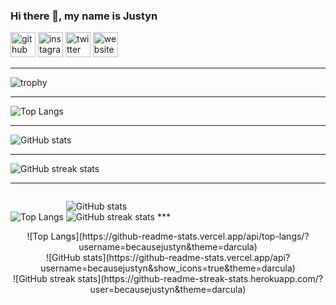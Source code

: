 ### Hi there 👋, my name is Justyn


[<img src='https://cdn.jsdelivr.net/npm/simple-icons@3.0.1/icons/github.svg' alt='github' height='40'>](https://github.com/becausejustyn)  [<img src='https://cdn.jsdelivr.net/npm/simple-icons@3.0.1/icons/instagram.svg' alt='instagram' height='40'>](https://www.instagram.com/becausejustyn1/)  [<img src='https://cdn.jsdelivr.net/npm/simple-icons@3.0.1/icons/twitter.svg' alt='twitter' height='40'>](https://twitter.com/becausejustyn)  [<img src='https://cdn.jsdelivr.net/npm/simple-icons@3.0.1/icons/icloud.svg' alt='website' height='40'>](https://becausejustyn.netlify.app/)  
***

![trophy](https://github-profile-trophy.vercel.app/?username=becausejustyn&theme=dracula&column=3&margin-w=15&margin-h=15)
***
![Top Langs](https://github-readme-stats.vercel.app/api/top-langs/?username=becausejustyn&theme=darcula)
***
![GitHub stats](https://github-readme-stats.vercel.app/api?username=becausejustyn&show_icons=true&theme=darcula)  
***
![GitHub streak stats](https://github-readme-streak-stats.herokuapp.com/?user=becausejustyn&theme=darcula)  
***
<div style="display:inline-block;vertical-align:left;">

![Top Langs](https://github-readme-stats.vercel.app/api/top-langs/?username=becausejustyn&theme=darcula)
</div>
<div style="display:inline-block;">

![GitHub stats](https://github-readme-stats.vercel.app/api?username=becausejustyn&show_icons=true&theme=darcula)  
![GitHub streak stats](https://github-readme-streak-stats.herokuapp.com/?user=becausejustyn&theme=darcula)  
</div>
***

<div align="center">
  ![Top Langs](https://github-readme-stats.vercel.app/api/top-langs/?username=becausejustyn&theme=darcula)
<div style="display: inline-block"> ![GitHub stats](https://github-readme-stats.vercel.app/api?username=becausejustyn&show_icons=true&theme=darcula)   </div>
<div style="display: inline-block"> ![GitHub streak stats](https://github-readme-streak-stats.herokuapp.com/?user=becausejustyn&theme=darcula)  </div>
</div>

